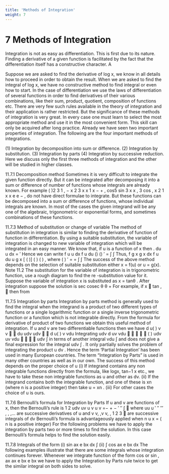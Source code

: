 ```yaml
---
title: 'Methods of Integration'
weight: 7
---
```


# 7  Methods of Integration

Integration is not as easy as differentiation. This is first due to its nature. Finding a derivative of
a given function is facilitated by the fact that the differentiation itself has a constructive character. A

Suppose we are asked to find the derivative of log x, we know in all details how to proceed in order
to obtain the result.
When we are asked to find the integral of log x, we have no constructive method to find integral or
even how to start.
In the case of differentiation we use the laws of differentiation of several functions in order to find
derivatives of their various combinations, like their sum, product, quotient, composition of functions etc.
There are very few such rules available in the theory of integration and their application is rather
restricted. But the significance of these methods of integration is very great.
In every case one must learn to select the most appropriate method and use it in the most convenient
form. This skill can only be acquired after long practice.
Already we have seen two important properties of integration. The following are the four important
methods of integrations.

(1) Integration by decomposition into sum or difference.
(2) Integration by substitution.
(3) Integration by parts
(4) Integration by successive reduction.
Here we discuss only the first three methods of integration and the other will be studied in higher
classes.

11.7.1 Decomposition method
Sometimes it is very difficult to integrate the given function directly. But it can be integrated after
decomposing it into a sum or difference of number of functions whose integrals are already known.
 For example ( )2 3 1 , − x
2
3
x x 1
x
− + , cos5 sin 3 x x , 3 cos , x
2 1 x
x
e
e
− , do not have direct formulae
to integrate. But these functions can be decomposed into a sum or difference of functions, whose
individual integrals are known. In most of the cases the given integrand will be any one of the
algebraic, trigonometric or exponential forms, and sometimes combinations of these functions.

11.7.3 Method of substitution or change of variable
	 The method of substitution in integration is similar to finding the derivative of function of
function in differentiation. By using a suitable substitution, the variable of integration is changed to
new variable of integration which will be integrated in an easy manner.
	 We know that, if u is a function of x then . du
u
dx = ′
Hence we can write f u u dx f u du () () ′ = ∫ ∫
	 Thus, f g x g x dx f u du u g x [ ( )] ( ) ( ) , where ( ) ′ = = ∫ ∫
	 The success of the above method depends on the selection of suitable substitution
either x = f(u) or u = g(x).
Note 11.2
The substitution for the variable of integration is in trigonometric function, use a rough
diagram to find the re -substitution value for it. Suppose the variable of integration x is substituted
as x = tanθ . After integration suppose the solution is sec cosec θ θ +
For example, if x  tan ,  then from 

11.7.5 Integration by parts
Integration by parts method is generally used to find the integral when the integrand is a product
of two different types of functions or a single logarithmic function or a single inverse trigonometric
function or a function which is not integrable directly. From the formula for derivative of product of
two functions we obtain this useful method of integration.
If u and v are two differentiable functions then we have
 d u( ) v v   du udv
 udv   d u( ) v vdu
 Integrating
 udv d uv vdu      ( )
 udv uv vdu    
udv ∫ in terms of another integral vdu ∫ and does not give a final expression for the integral
udv ∫ . It only partially solves the problem of integrating the product u dv . Hence the term ‘Partial
Integration’ has been used in many European countries. The term “Integration by Parts” is used in
many other countries as well as in our own.
The success of this method depends on the proper choice of u
(i) If integrand contains any non integrable functions directly from the formula, like logx,
tan−1
x etc., we have to take these non integrable functions as u and other as dv.
(ii) If the integrand contains both the integrable function, and one of these is xn
 (where n is a
positive integer) then take u = xn
.
(iii) For other cases the choice of u is ours.

11.7.6 Bernoulli’s formula for Integration by Parts
If u and v are functions of x, then the Bernoulli’s rule is
1 2 udv uv u v u v =− + − ′ ′′ ∫ 
where uu u ′ ′′ ′′′ , , ,... are successive derivatives of u and
v v, ,v v, , 1 2 3  are successive integrals of dv
Bernoulli’s formula is advantageously applied when n u x = ( n is a positive integer)
For the following problems we have to apply the integration by parts two or more times to find the
solution. In this case Bernoulli’s formula helps to find the solution easily.

11.7.8 Integrals of the form (i) sin ax e bx dx ∫ (ii) ∫ cos ax e bx dx
The following examples illustrate that there are some integrals whose integration continues
forever. Whenever we integrate function of the form cos or sin , ax ax e bx e bx we have to apply the
Integration by Parts rule twice to get the similar integral on both sides to solve.